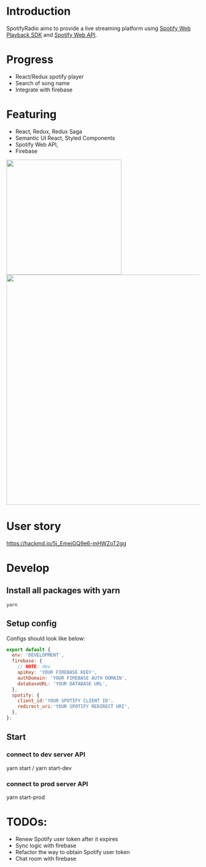 # Introduction
SpotifyRadio aims to provide a live streaming platform using [Spotify Web Playback SDK](https://developer.spotify.com/documentation/web-playback-sdk/reference/) and [Spotify Web API](https://developer.spotify.com/documentation/web-api/reference/).

# Progress
- React/Redux spotify player
- Search of song name
- Integrate with firebase

# Featuring
- React, Redux, Redux Saga
- Semantic UI React, Styled Components
- Spotify Web API, 
- Firebase

<img src="https://i.imgur.com/d0zeX0M.png" width="300">
<img src="https://i.imgur.com/3PBDtA5.png" width="600">

# User story
https://hackmd.io/5j_EmejGQ9e6-mHWZoT2gg

# Develop
## Install all packages with yarn
```
yarn
```
## Setup config
Configs should look like below:
```javascript
export default {
  env: 'DEVELOPMENT',
  firebase: {
    // NOTE: dev
    apiKey: 'YOUR FIREBASE KEEY',
    authDomain: 'YOUR FIREBASE AUTH DOMAIN',
    databaseURL: 'YOUR DATABASE URL',
  },
  spotify: {
    client_id:'YOUR SPOTIFY CLIENT ID',
    redirect_uri:'YOUR SPOTIFY REDIRECT URI',
  },
};
```

## Start
### connect to dev server API
yarn start / yarn start-dev

### connect to prod server API
yarn start-prod


# TODOs:
- Renew Spotify user token after it expires
- Sync logic with firebase
- Refactor the way to obtain Spotify user token
- Chat room with firebase
